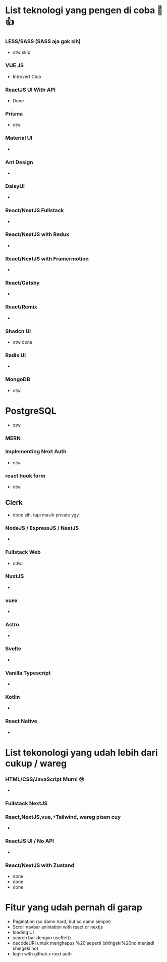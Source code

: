 # List teknologi yang pengen di coba 🤠👍

### LESS/SASS (SASS aja gak sih)
- otw skip

### VUE JS
- Introvert Club

### ReactJS UI With API
- Done

### Prisma
- otw

### Material UI
-

### Ant Design
-

### DaisyUI
- 

### React/NextJS Fullstack
-

### React/NextJS with Redux 
- 

### React/NextJS with Framermotion
-

### React/Gatsby
-

### React/Remix
-

### Shadcn UI
- otw done

### Radix UI
-

### MongoDB
- otw

# PostgreSQL
- otw

### MERN

### Implementing Next Auth
- otw

### react hook form
- otw

## Clerk
- done sih, tapi masih private ygy

### NodeJS / ExpressJS / NestJS
-

### Fullstack Web
- utiwi

### NuxtJS
-

### vuex
-

### Astro
-

### Svelte
-

### Vanilla Typescript
-

### Kotlin
-

### React Native
-


# List tekonologi yang udah lebih dari cukup / wareg

### HTML/CSS/JavaScript Murni 😢
-

### Fullstack NextJS

### React,NextJS,vue,+Tailwind, wareg pisan cuy
-

### ReactJS UI / No API
-

### React/NextJS with Zustand
- done
- done
- done

# Fitur yang udah pernah di garap
- Pagination (so damn hard, but so damn simple)
- Scroll navbar animation with react or nextjs
- loading UI
- search bar dengan useRef()
- decodeURI untuk menghapus %20 seperti (shingeki%20no menjadi shingeki no)
- login with github x next auth
